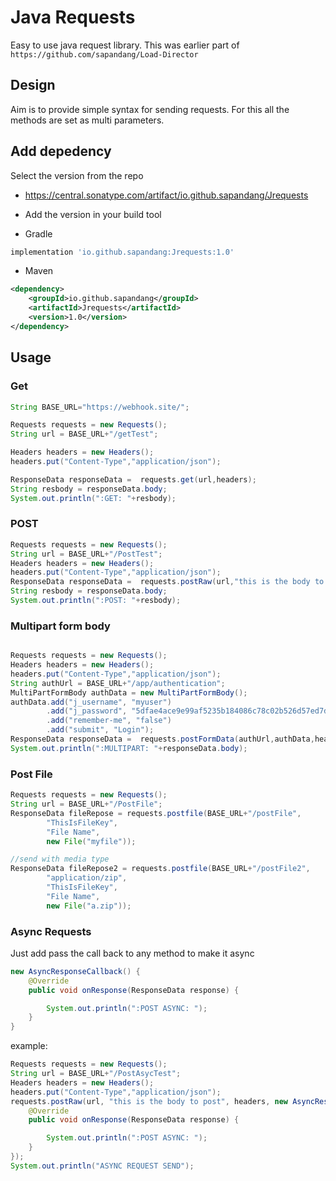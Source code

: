 # Java Requests
Easy to use java request library.
This was earlier part of `https://github.com/sapandang/Load-Director` 

## Design
Aim is to provide simple syntax for sending requests.
For this all the methods are set as multi parameters.

## Add depedency

Select the version from the repo
* https://central.sonatype.com/artifact/io.github.sapandang/Jrequests


* Add the version in your build tool
* Gradle
```groovy
implementation 'io.github.sapandang:Jrequests:1.0'
```
* Maven
```xml
<dependency>
    <groupId>io.github.sapandang</groupId>
    <artifactId>Jrequests</artifactId>
    <version>1.0</version>
</dependency>
```



## Usage
### Get

```java
String BASE_URL="https://webhook.site/";

Requests requests = new Requests();
String url = BASE_URL+"/getTest";

Headers headers = new Headers();
headers.put("Content-Type","application/json");

ResponseData responseData =  requests.get(url,headers);
String resbody = responseData.body;
System.out.println(":GET: "+resbody);
```

### POST

```java
Requests requests = new Requests();
String url = BASE_URL+"/PostTest";
Headers headers = new Headers();
headers.put("Content-Type","application/json");
ResponseData responseData =  requests.postRaw(url,"this is the body to post",headers);
String resbody = responseData.body;
System.out.println(":POST: "+resbody);
```

### Multipart form body

```java

Requests requests = new Requests();
Headers headers = new Headers();
headers.put("Content-Type","application/json");
String authUrl = BASE_URL+"/app/authentication";
MultiPartFormBody authData = new MultiPartFormBody();
authData.add("j_username", "myuser")
        .add("j_password", "5dfae4ace9e99af5235b184086c78c02b526d57ed7d5f13b34d71d4884292fea")
        .add("remember-me", "false")
        .add("submit", "Login");
ResponseData responseData =  requests.postFormData(authUrl,authData,headers);
System.out.println(":MULTIPART: "+responseData.body);
```

### Post File
```java
Requests requests = new Requests();
String url = BASE_URL+"/PostFile";
ResponseData fileRepose = requests.postfile(BASE_URL+"/postFile",
        "ThisIsFileKey",
        "File Name",
        new File("myfile"));

//send with media type
ResponseData fileRepose2 = requests.postfile(BASE_URL+"/postFile2",
        "application/zip",
        "ThisIsFileKey",
        "File Name",
        new File("a.zip"));
```

### Async Requests
Just add pass the call back to any method to make it async

```java
new AsyncResponseCallback() {
    @Override
    public void onResponse(ResponseData response) {

        System.out.println(":POST ASYNC: ");
    }
}
```

example:
```java
Requests requests = new Requests();
String url = BASE_URL+"/PostAsycTest";
Headers headers = new Headers();
headers.put("Content-Type","application/json");
requests.postRaw(url, "this is the body to post", headers, new AsyncResponseCallback() {
    @Override
    public void onResponse(ResponseData response) {

        System.out.println(":POST ASYNC: ");
    }
});
System.out.println("ASYNC REQUEST SEND");
```


